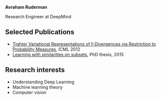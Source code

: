 **Avraham Ruderman**

Research Engineer at DeepMind

## Selected Publications

* [Tighter Variational Representations of f-Divergences via Restriction to Probability Measures](https://arxiv.org/abs/1206.4664), ICML 2012
* [Learning with similarities on subsets](https://openresearch-repository.anu.edu.au/handle/1885/131951), PhD thesis, 2015

## Research interests

* Understanding Deep Learning
* Machine learning theory
* Computer vision
